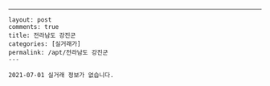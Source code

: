 ---
    layout: post
    comments: true
    title: 전라남도 강진군
    categories: [실거래가]
    permalink: /apt/전라남도 강진군
    ---

    2021-07-01 실거래 정보가 없습니다.

    